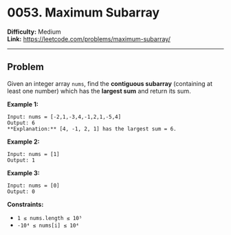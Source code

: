 # 0053. Maximum Subarray

**Difficulty:** Medium  
**Link:** https://leetcode.com/problems/maximum-subarray/

---

## Problem

Given an integer array `nums`, find the **contiguous subarray** (containing at least one number) which has the **largest sum** and return its sum.

**Example 1:**

    Input: nums = [-2,1,-3,4,-1,2,1,-5,4]  
    Output: 6  
    **Explanation:** [4, -1, 2, 1] has the largest sum = 6.

**Example 2:**

    Input: nums = [1]  
    Output: 1

**Example 3:**

    Input: nums = [0]  
    Output: 0

**Constraints:**

- `1 ≤ nums.length ≤ 10⁵`  
- `-10⁴ ≤ nums[i] ≤ 10⁴`

